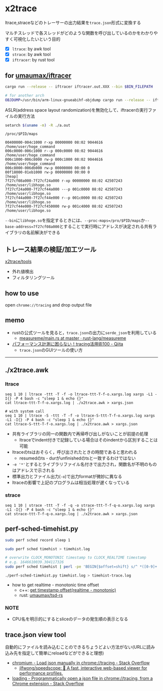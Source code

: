 # x2trace

ltrace,straceなどのトレーサーの出力結果を`trace.json`形式に変換する

マルチスレッドで各スレッドがどのような関数を呼び出しているのかをわかりやすく可視化したいという目的

* [x] `ltrace`: by awk tool
* [x] `strace`: by awk tool
* [x] `iftracer`: by rust tool

## for [umaumax/iftracer]( https://github.com/umaumax/iftracer/tree/master/ )
``` bash
cargo run --release -- iftracer iftracer.out.XXX --bin $BIN_FILEPATH

# for another arch
OBJDUMP=/usr/bin/arm-linux-gnueabihf-objdump cargo run --release -- iftracer iftracer.out.XXX --bin $BIN_FILEPATH
```

ASLR(address space layout randomization)を無効化して、iftracerの実行ファイルの実行方法
``` bash
setarch $(uname -m) -R ./a.out
```

`/proc/$PID/maps`
``` log
00400000-004c1000 r-xp 00000000 08:02 9044616                            /home/user/hoge_command
006c0000-006c1000 r--p 000c0000 08:02 9044616                            /home/user/hoge_command
006c1000-006c8000 rw-p 000c1000 08:02 9044616                            /home/user/hoge_command
006c8000-006db000 rw-p 00000000 00:00 0 
00f18000-01eb1000 rw-p 00000000 00:00 0                                  [heap]
7f27cf08a000-7f27cf24a000 r-xp 00000000 08:02 42507243                   /home/user/libhoge.so
7f27cf24a000-7f27cf44a000 ---p 001c0000 08:02 42507243                   /home/user/libhoge.so
7f27cf44a000-7f27cf44e000 r--p 001c0000 08:02 42507243                   /home/user/libhoge.so
7f27cf44e000-7f27cf450000 rw-p 001c4000 08:02 42507243                   /home/user/libhoge.so
```

`--bin`に`libhoge.so`を指定するときには、`--proc-maps=/pro/$PID/maps`か`--base-address=7f27cf08a000`とすることで実行時にアドレスが決定される共有ライブラリの名前解決ができる

## トレース結果の検証/加工ツール
[x2trace/tools]( https://github.com/umaumax/x2trace/tree/master/tools )

* 外れ値検出
* フィルタリングツール

## how to use
open `chrome://tracing` and drop output file

## memo
* rustの公式ツールを見ると，`trace.json`の出力に`serde_json`を利用している
  * [measureme/main\.rs at master · rust\-lang/measureme]( https://github.com/rust-lang/measureme/blob/master/crox/src/main.rs )
* [パフォーマンス計測に困らない！tracing活用術100 \- Qiita]( https://qiita.com/keishi/items/5f1af0851901e9021488 )
  * `trace.json`のGUIツールの使い方

----

## ./x2trace.awk
### ltrace
```
seq 1 10 | ltrace -ttt -T -f -o ltrace-ttt-T-f-o.xargs.log xargs -L1 -I{} -P 4 bash -c "sleep 1 & echo {}"
cat ltrace-ttt-T-f-o.xargs.log | ./x2trace.awk > xargs.json

# with system call
seq 1 10 | ltrace -S -ttt -T -f -o ltrace-S-ttt-T-f-o.xargs.log xargs -L1 -I{} -P 4 bash -c "sleep 1 & echo {}"
cat ltrace-S-ttt-T-f-o.xargs.log | ./x2trace.awk > xargs.json
```

* 共有ライブラリの同一の関数内で再帰呼び出しがないことが前提の処理
  * ltraceでindent付きで記録している場合はそのindentから区別することは可能
* ltraceのtsはおそらく，呼び出されたときの時間であると思われる
  * resumedのts - durがunfinishedのtsと一致するわけではない
* `-e '*'`とするとライブラリファイル名付きで出力され，関数名が不明のものはアドレスで示される
* 標準出力とファイル出力(`-o`)で出力formatが微妙に異なる
* ltraceの影響で上記のプログラムは相当処理が遅くなっている

### strace
```
seq 1 10 | strace -ttt -T -f -q -o strace-ttt-T-f-q-o.xargs.log xargs -L1 -I{} -P 4 bash -c "sleep 1 & echo {}"
cat strace-ttt-T-f-q-o.xargs.log | ./x2trace.awk > xargs.json
```

## perf-sched-timehist.py
``` bash
sudo perf sched record sleep 1

sudo perf sched timehist > timehist.log

# overwrite CLOCK_MONOTONIC timestamp to CLOCK_REALTIME timestamp
# e.g. 1646610039.304117326
sudo perf sched timehist | perl -pe 'BEGIN{$offset=shift} s/^ *([0-9]+.[0-9]+)/$1+$offset/e' $TIMESTAMP_OFFSET > timehist.log

./perf-sched-timehist.py timehist.log > timehist-trace.log
```

* how to get realtime - monotonic time offset
  * c++: [get timestamp offset(realtime - monotonic)]( https://gist.github.com/umaumax/587238da2b1adad9c85f600076b7280e )
  * rust: [umaumax/tsd-rs]( https://github.com/umaumax/tsd-rs )

### NOTE
* CPU名を明示的にするとsliceのデータの発生順の表示となる

## trace.json view tool
自動的にファイルを読み込むことのできるちょうどよい方法がない(URLに読み込み先を指定して簡単にreloadなどができると理想)

* [chromium \- Load json manually in chrome://tracing \- Stack Overflow]( https://stackoverflow.com/questions/49147681/load-json-manually-in-chrome-tracing )
  * [jlfwong/speedscope: 🔬 A fast, interactive web\-based viewer for performance profiles\.]( https://github.com/jlfwong/speedscope#usage )
* [loading \- Programmatically open a json file in chrome://tracing, from a Chrome extension \- Stack Overflow]( https://stackoverflow.com/questions/42076654/programmatically-open-a-json-file-in-chrome-tracing-from-a-chrome-extension?noredirect=1&lq=1 )
